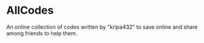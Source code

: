 # AllCodes
An online collection of codes written by "kripa432" to save online and share among friends to help them.

